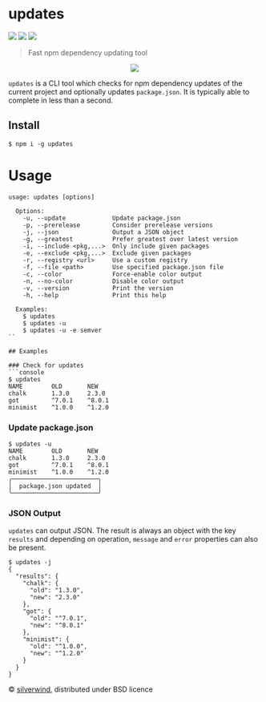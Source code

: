 # updates
[![](https://img.shields.io/npm/v/updates.svg?style=flat)](https://www.npmjs.org/package/updates) [![](https://img.shields.io/npm/dm/updates.svg)](https://www.npmjs.org/package/updates) [![](https://api.travis-ci.org/silverwind/updates.svg?style=flat)](https://travis-ci.org/silverwind/updates)
> Fast npm dependency updating tool

<p align="center">
  <img src="https://i.imgur.com/jBjNoKO.png"/>
</p>

`updates` is a CLI tool which checks for npm dependency updates of the current project and optionally updates `package.json`. It is typically able to complete in less than a second.

## Install

```console
$ npm i -g updates
```

# Usage
```
usage: updates [options]

  Options:
    -u, --update             Update package.json
    -p, --prerelease         Consider prerelease versions
    -j, --json               Output a JSON object
    -g, --greatest           Prefer greatest over latest version
    -i, --include <pkg,...>  Only include given packages
    -e, --exclude <pkg,...>  Exclude given packages
    -r, --registry <url>     Use a custom registry
    -f, --file <path>        Use specified package.json file
    -c, --color              Force-enable color output
    -n, --no-color           Disable color output
    -v, --version            Print the version
    -h, --help               Print this help

  Examples:
    $ updates
    $ updates -u
    $ updates -u -e semver
``

## Examples

### Check for updates
```console
$ updates
NAME        OLD       NEW
chalk       1.3.0     2.3.0
got         ^7.0.1    ^8.0.1
minimist    ^1.0.0    ^1.2.0
```
### Update package.json
```console
$ updates -u
NAME        OLD       NEW
chalk       1.3.0     2.3.0
got         ^7.0.1    ^8.0.1
minimist    ^1.0.0    ^1.2.0
╭────────────────────────╮
│  package.json updated  │
╰────────────────────────╯
```
### JSON Output

`updates` can output JSON. The result is always an object with the key `results` and depending on operation, `message` and `error` properties can also be present.

```console
$ updates -j
{
  "results": {
    "chalk": {
      "old": "1.3.0",
      "new": "2.3.0"
    },
    "got": {
      "old": "^7.0.1",
      "new": "^8.0.1"
    },
    "minimist": {
      "old": "^1.0.0",
      "new": "^1.2.0"
    }
  }
}
```

© [silverwind](https://github.com/silverwind), distributed under BSD licence

